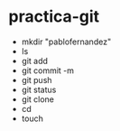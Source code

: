 # practica-git
* mkdir "pablofernandez"
* ls
* git add
* git commit -m
* git push
* git status
* git clone
* cd
* touch
